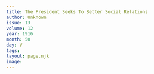 ```yaml
---
title: The President Seeks To Better Social Relations
author: Unknown
issue: 13
volume: 12
year: 1916
month: 50
day: V
tags:
layout: page.njk
image:
---
```


